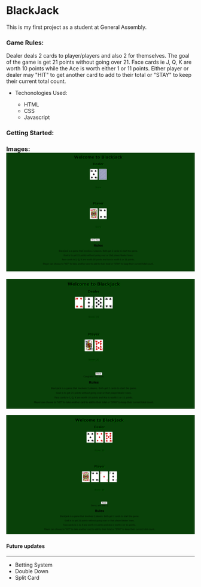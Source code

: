 # BlackJack

This is my first project as a student at General Assembly.

### Game Rules:

Dealer deals 2 cards to player/players and also 2 for themselves. The goal of the game is get 21 points without going over 21. Face cards ie J, Q, K are worth 10 points while the Ace is worth either 1 or 11 points. Either player or dealer may "HIT" to get another card to add to their total or "STAY" to keep their current total count. 

* Techonologies Used:

  * HTML
  * CSS
  * Javascript

### Getting Started:

### Images: ![Game Start](ScreenShots/Capture.PNG)

![winner](ScreenShots/Capture2.PNG)

![loser](ScreenShots/Capture1.PNG)


#### Future updates

---------------------------------------------
 
 * Betting System
 * Double Down 
 * Split Card 
